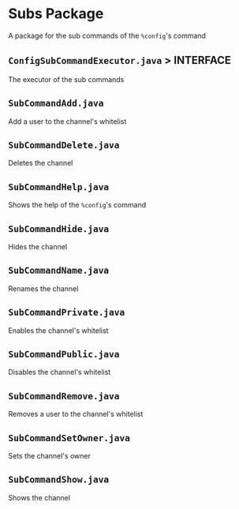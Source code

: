 # Subs Package
A package for the sub commands of the ``%config``'s command

## ``ConfigSubCommandExecutor.java`` > INTERFACE
The executor of the sub commands

## ``SubCommandAdd.java``
Add a user to the channel's whitelist

## ``SubCommandDelete.java``
Deletes the channel

## ``SubCommandHelp.java``
Shows the help of the ``%config``'s command

## ``SubCommandHide.java``
Hides the channel

## ``SubCommandName.java``
Renames the channel

## ``SubCommandPrivate.java``
Enables the channel's whitelist

## ``SubCommandPublic.java``
Disables the channel's whitelist

## ``SubCommandRemove.java``
Removes a user to the channel's whitelist

## ``SubCommandSetOwner.java``
Sets the channel's owner

## ``SubCommandShow.java``
Shows the channel
